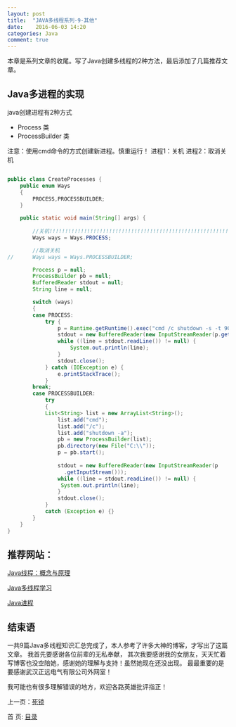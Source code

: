 ```yaml
---
layout: post
title:  "JAVA多线程系列-9-其他"
date:    2016-06-03 14:20
categories: Java
comment: true
---
```


本章是系列文章的收尾。写了Java创建多线程的2种方法，最后添加了几篇推荐文章。



## Java多进程的实现

java创建进程有2种方式

 * Process 类 
 * ProcessBuilder 类

注意：使用cmd命令的方式创建新进程。慎重运行！
进程1：关机
进程2：取消关机

```java

public class CreateProcesses {
	public enum Ways
	{
		PROCESS,PROCESSBUILDER;
	}

	public static void main(String[] args) {
		
		//关机!!!!!!!!!!!!!!!!!!!!!!!!!!!!!!!!!!!!!!!!!!!!!!!!!!!!!!!!!!!!!!
		Ways ways = Ways.PROCESS;

		//取消关机
//		Ways ways = Ways.PROCESSBUILDER;

		Process p = null;
		ProcessBuilder pb = null;  
		BufferedReader stdout = null;
		String line = null;

		switch (ways)
		{
		case PROCESS:
			try {
				p = Runtime.getRuntime().exec("cmd /c shutdown -s -t 900", null, new File("C:\\"));
				stdout = new BufferedReader(new InputStreamReader(p.getInputStream()));
				while ((line = stdout.readLine()) != null) {
					System.out.println(line);
				}
				stdout.close();
			} catch (IOException e) {
				e.printStackTrace();
			}
		break;
		case PROCESSBUILDER:
			try
			{
			List<String> list = new ArrayList<String>();  
			    list.add("cmd");  
			    list.add("/c");  
			    list.add("shutdown -a");  
			    pb = new ProcessBuilder(list);  
			    pb.directory(new File("C:\\"));  
			    p = pb.start();  
			     
			    stdout = new BufferedReader(new InputStreamReader(p  
			      .getInputStream()));  
			    while ((line = stdout.readLine()) != null) {  
			     System.out.println(line);  
			    }  
			    stdout.close();  
			}
			catch (Exception e) {}
		}
	}  
}

```



## 推荐网站：

[Java线程：概念与原理](http://www.cnblogs.com/riskyer/p/3263032.html)

[Java多线程学习](http://www.mamicode.com/info-detail-517008.html)

[Java进程](http://blog.csdn.net/witsmakemen/article/details/12050675)




## 结束语

一共9篇Java多线程知识汇总完成了，本人参考了许多大神的博客，才写出了这篇文章。
我首先要感谢各位前辈的无私奉献，
其次我要感谢我的女朋友，天天忙着写博客也没空陪她，感谢她的理解与支持！虽然她现在还没出现。
最最重要的是要感谢武汉正远电气有限公司外网室！

我可能也有很多理解错误的地方，欢迎各路英雄批评指正！

上一页：[死锁](http://xnzaa.github.io/2016/06/03/JAVA%E5%A4%9A%E7%BA%BF%E7%A8%8B%E7%B3%BB%E5%88%97-8-%E6%AD%BB%E9%94%81/)


首  页: [目录](http://xnzaa.github.io/2016/06/04/JAVA%E5%A4%9A%E7%BA%BF%E7%A8%8B%E7%B3%BB%E5%88%97-1-%E7%9B%AE%E5%BD%95/)
